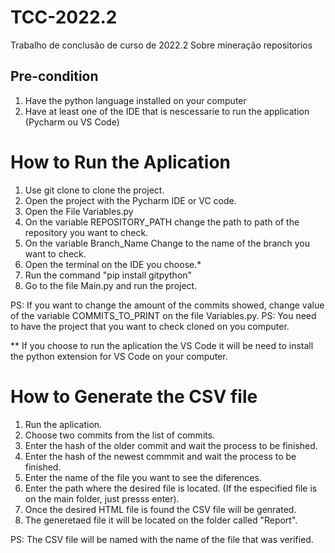 # TCC-2022.2
Trabalho de conclusão de curso de 2022.2 Sobre mineração repositorios

## Pre-condition
1. Have the python language installed on your computer
2. Have at least one of the IDE that is nescessarie to run the application (Pycharm ou VS Code)

# How to Run the Aplication
1. Use git clone to clone the project.
2. Open the project with the Pycharm IDE or VC code.
3. Open the File Variables.py
4. On the variable REPOSITORY_PATH change the path to path of the repository you want to check.
5. On the variable Branch_Name Change to the name of the branch you want to check.
6. Open the terminal on the IDE you choose.*
7. Run the command "pip install gitpython"
8. Go to the file Main.py and run the project.

PS: If you want to change the amount of the commits showed, change value of the variable COMMITS_TO_PRINT on the file Variables.py.
PS: You need to have the project that you want to check cloned on you computer.

** If you choose to run the aplication the VS Code it will be need to install the python extension for VS Code on your computer.

# How to Generate the CSV file
1. Run the aplication.
2. Choose two commits from the list of commits.
3. Enter the hash of the older commit and wait the process to be finished.
4. Enter the hash of the newest commmit and wait the process to be finished.
5. Enter the name of the file you want to see the diferences.
6. Enter the path where the desired file is located. (If the especified file is on the main folder, just presss enter).
7. Once the desired HTML file is found the CSV file will be genrated.
8. The generetaed file it will be located on the folder called "Report".

PS: The CSV file will be named with the name of the file that was verified.
